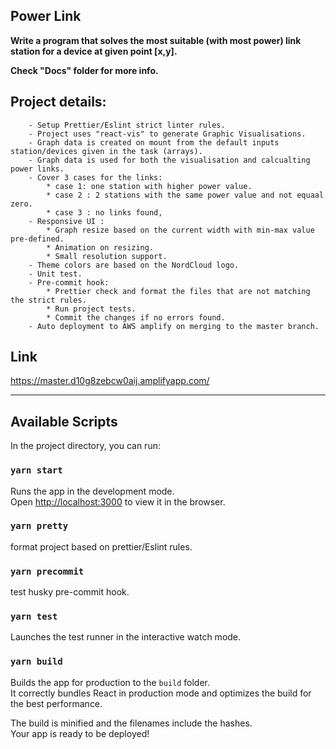 ## Power Link

**Write a program that solves the most suitable (with most power) link station for a device at given point [x,y].**

**Check "Docs" folder for more info.**

## Project details:

        - Setup Prettier/Eslint strict linter rules.
        - Project uses "react-vis" to generate Graphic Visualisations.
        - Graph data is created on mount from the default inputs station/devices given in the task (arrays).
        - Graph data is used for both the visualisation and calcualting power links.
        - Cover 3 cases for the links:
            * case 1: one station with higher power value.
            * case 2 : 2 stations with the same power value and not equaal zero.
            * case 3 : no links found,
        - Responsive UI :
            * Graph resize based on the current width with min-max value pre-defined.
            * Animation on resizing.
            * Small resolution support.
        - Theme colors are based on the NordCloud logo.
        - Unit test.
        - Pre-commit hook:
            * Prettier check and format the files that are not matching the strict rules.
            * Run project tests.
            * Commit the changes if no errors found.
        - Auto deployment to AWS amplify on merging to the master branch.

## Link

https://master.d10g8zebcw0aij.amplifyapp.com/

---

## Available Scripts

In the project directory, you can run:

### `yarn start`

Runs the app in the development mode.<br />
Open [http://localhost:3000](http://localhost:3000) to view it in the browser.

### `yarn pretty`

format project based on prettier/Eslint rules.

### `yarn precommit`

test husky pre-commit hook.

### `yarn test`

Launches the test runner in the interactive watch mode.<br />

### `yarn build`

Builds the app for production to the `build` folder.<br />
It correctly bundles React in production mode and optimizes the build for the best performance.

The build is minified and the filenames include the hashes.<br />
Your app is ready to be deployed!

